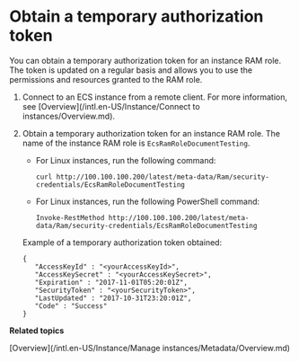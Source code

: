 # Obtain a temporary authorization token

You can obtain a temporary authorization token for an instance RAM role. The token is updated on a regular basis and allows you to use the permissions and resources granted to the RAM role.

1.  Connect to an ECS instance from a remote client. For more information, see [Overview](/intl.en-US/Instance/Connect to instances/Overview.md).

2.  Obtain a temporary authorization token for an instance RAM role. The name of the instance RAM role is `EcsRamRoleDocumentTesting`.

    -   For Linux instances, run the following command:

        ```
        curl http://100.100.100.200/latest/meta-data/Ram/security-credentials/EcsRamRoleDocumentTesting
        ```

    -   For Linux instances, run the following PowerShell command:

        ```
        Invoke-RestMethod http://100.100.100.200/latest/meta-data/Ram/security-credentials/EcsRamRoleDocumentTesting
        ```

    Example of a temporary authorization token obtained:

    ```
    {
       "AccessKeyId" : "<yourAccessKeyId>",
       "AccessKeySecret" : "<yourAccessKeySecret>",
       "Expiration" : "2017-11-01T05:20:01Z",
       "SecurityToken" : "<yourSecurityToken>",
       "LastUpdated" : "2017-10-31T23:20:01Z",
       "Code" : "Success"
    }
    ```


**Related topics**  


[Overview](/intl.en-US/Instance/Manage instances/Metadata/Overview.md)

